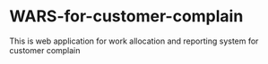 # WARS-for-customer-complain
This is web application for work allocation and reporting system for customer complain
